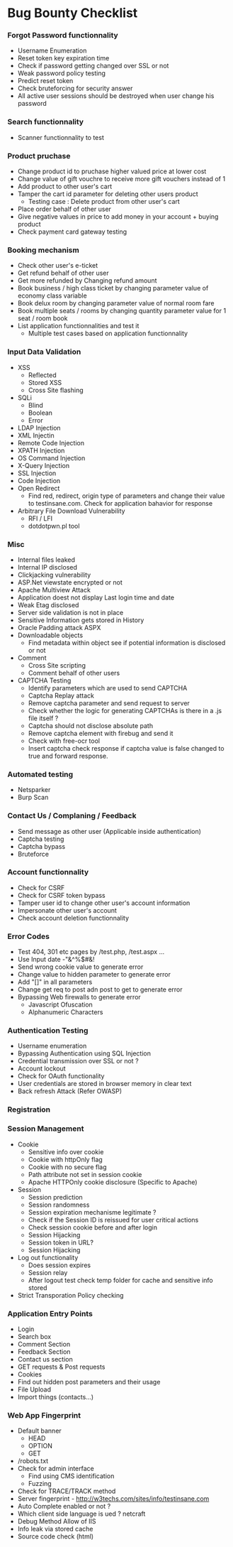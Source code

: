 # Bug Bounty Checklist

### Forgot Password functionnality
* Username Enumeration
* Reset token key expiration time
* Check if password getting changed over SSL or not 
* Weak password policy testing
* Predict reset token 
* Check bruteforcing for security answer 
* All active user sessions should be destroyed when user change his password 

### Search functionnality 
* Scanner functionnality to test

### Product pruchase 
* Change product id to pruchase higher valued price at lower cost 
* Change value of gift vouchre to receive more gift vouchers instead of 1
* Add product to other user's cart 
* Tamper the cart id parameter for deleting other users product 
    * Testing case : Delete product from other user's cart 
* Place order behalf of other user 
* Give negative values in price to add money in your account + buying product 
* Check payment card gateway testing

### Booking mechanism 
* Check other user's e-ticket
* Get refund behalf of other user 
* Get more refunded by Changing refund amount
* Book business / high class ticket by changing parameter value of economy class variable 
* Book delux room by changing parameter value of normal room fare
* Book multiple seats / rooms by changing quantity parameter value for 1 seat / room book
* List application functionnalities and test it 
    * Multiple test cases based on application functionnality 
 
### Input Data Validation 
* XSS
    * Reflected 
    * Stored XSS
    * Cross Site flashing
* SQLi
    * Blind 
    * Boolean
    * Error 
* LDAP Injection
* XML Injectin
* Remote Code Injection
* XPATH Injection
* OS Command Injection
* X-Query Injection
* SSL Injection
* Code Injection
* Open Redirect
    * Find red, redirect, origin type of parameters and change their value to testinsane.com. Check for application bahavior for response
* Arbitrary File Download Vulnerability
    * RFI / LFI 
    * dotdotpwn.pl tool 
### Misc 
* Internal files leaked
* Internal IP disclosed 
* Clickjacking vulnerability
* ASP.Net viewstate encrypted or not
* Apache Multiview Attack
* Application doest not display Last login time and date 
* Weak Etag disclosed 
* Server side validation is not in place 
* Sensitive Information gets stored in History
* Oracle Padding attack ASPX 
* Downloadable objects 
    * Find metadata within object see if potential information is disclosed or not 
* Comment 
    * Cross Site scripting
    * Comment behalf of other users
* CAPTCHA Testing 
    * Identify parameters which are used to send CAPTCHA
    * Captcha Replay attack
    * Remove captcha parameter and send request to server 
    * Check whether the logic for generating CAPTCHAs is there in a .js file itself ? 
    * Captcha should not disclose absolute path
    * Remove captcha element with firebug and send it 
    * Check with free-ocr tool 
    * Insert captcha check response if captcha value is false changed to true and forward response.


### Automated testing 
* Netsparker 
* Burp Scan 

### Contact Us / Complaning / Feedback 
* Send message as other user (Applicable inside authentication)
* Captcha testing
* Captcha bypass
* Bruteforce

### Account functionnality 
* Check for CSRF 
* Check for CSRF token bypass
* Tamper user id to change other user's account information
* Impersonate other user's account
* Check account deletion functionnality 

### Error Codes 
* Test 404, 301 etc pages by /test.php, /test.aspx ...
* Use Input date -"&^%$#&!
* Send wrong cookie value to generate error 
* Change value to hidden parameter to generate error 
* Add "[]" in all parameters 
* Change get req to post adn post to get to generate error 
* Bypassing Web firewalls to generate error 
    * Javascript Ofuscation 
    * Alphanumeric Characters 
### Authentication Testing 
* Username enumeration
* Bypassing Authentication using SQL Injection
* Credential transmission over SSL or not ? 
* Account lockout 
* Check for OAuth functionality 
* User credentials are stored in browser memory in clear text 
* Back refresh Attack (Refer OWASP)

### Registration 

### Session Management
* Cookie
    * Sensitive info over cookie
    * Cookie with httpOnly flag 
    * Cookie with no secure flag 
    * Path attribute not set in session cookie
    * Apache HTTPOnly cookie disclosure (Specific to Apache)
* Session
    * Session prediction
    * Session randomness
    * Session expiration mechanisme legitimate ? 
    * Check if the Session ID is reissued for user critical actions
    * Check session cookie before and after login
    * Session Hijacking
    * Session token in URL? 
    * Session Hijacking
* Log out functionality 
    * Does session expires 
    * Session relay
    * After logout test check temp folder for cache and sensitive info stored 
* Strict Transporation Policy checking

### Application Entry Points 
* Login
* Search box  
* Comment Section
* Feedback Section
* Contact us section
* GET requests & Post requests 
* Cookies 
* Find out hidden post parameters and their usage 
* File Upload 
* Import things (contacts...)

### Web App Fingerprint 
* Default banner 
    * HEAD 
    * OPTION
    * GET 
* /robots.txt
* Check for admin interface 
    * Find using CMS identification
    * Fuzzing 
* Check for TRACE/TRACK method 
* Server fingerprint -  http://w3techs.com/sites/info/testinsane.com
* Auto Complete enabled or not ? 
* Which client side language is ued ? netcraft
* Debug Method Allow of IIS
* Info leak via stored cache
* Source code check (html)